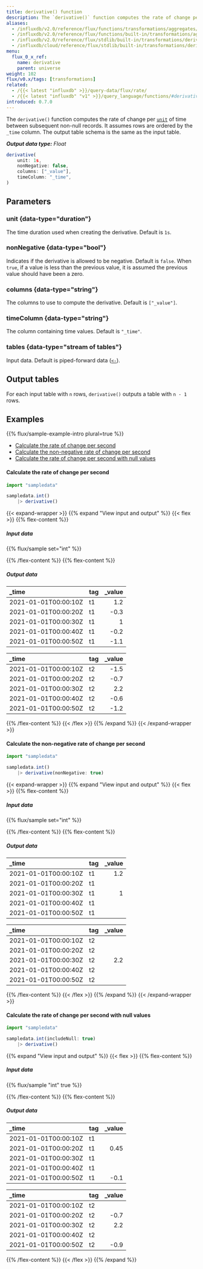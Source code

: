 ```yaml
---
title: derivative() function
description: The `derivative()` function computes the rate of change per unit of time between subsequent non-null records.
aliases:
  - /influxdb/v2.0/reference/flux/functions/transformations/aggregates/derivative
  - /influxdb/v2.0/reference/flux/functions/built-in/transformations/aggregates/derivative/
  - /influxdb/v2.0/reference/flux/stdlib/built-in/transformations/derivative/
  - /influxdb/cloud/reference/flux/stdlib/built-in/transformations/derivative/
menu:
  flux_0_x_ref:
    name: derivative
    parent: universe
weight: 102
flux/v0.x/tags: [transformations]
related:
  - /{{< latest "influxdb" >}}/query-data/flux/rate/
  - /{{< latest "influxdb" "v1" >}}/query_language/functions/#derivative, InfluxQL – DERIVATIVE()
introduced: 0.7.0
---
```


The `derivative()` function computes the rate of change per [`unit`](#unit) of time between subsequent non-null records.
It assumes rows are ordered by the `_time` column.
The output table schema is the same as the input table.
 
_**Output data type:** Float_

```js
derivative(
    unit: 1s,
    nonNegative: false,
    columns: ["_value"],
    timeColumn: "_time",
)
```

## Parameters

### unit {data-type="duration"}
The time duration used when creating the derivative.
Default is `1s`.

### nonNegative {data-type="bool"}
Indicates if the derivative is allowed to be negative. Default is `false`.
When `true`, if a value is less than the previous value, it is assumed the
previous value should have been a zero.

### columns {data-type="string"}
The columns to use to compute the derivative.
Default is `["_value"]`.

### timeColumn {data-type="string"}
The column containing time values.
Default is `"_time"`.

### tables {data-type="stream of tables"}
Input data.
Default is piped-forward data ([`<-`](/flux/v0.x/spec/expressions/#pipe-expressions)).

## Output tables
For each input table with `n` rows, `derivative()` outputs a table with `n - 1` rows.

## Examples
{{% flux/sample-example-intro plural=true %}}

- [Calculate the rate of change per second](#calculate-the-rate-of-change-per-second)
- [Calculate the non-negative rate of change per second](#calculate-the-non-negative-rate-of-change-per-second)
- [Calculate the rate of change per second with null values](#calculate-the-rate-of-change-per-second-with-null-values)

#### Calculate the rate of change per second
```js
import "sampledata"

sampledata.int()
    |> derivative()
```

{{< expand-wrapper >}}
{{% expand "View input and output" %}}
{{< flex >}}
{{% flex-content %}}

##### Input data
{{% flux/sample set="int" %}}

{{% /flex-content %}}
{{% flex-content %}}

##### Output data
| _time                | tag | _value |
| :------------------- | :-- | -----: |
| 2021-01-01T00:00:10Z | t1  |    1.2 |
| 2021-01-01T00:00:20Z | t1  |   -0.3 |
| 2021-01-01T00:00:30Z | t1  |      1 |
| 2021-01-01T00:00:40Z | t1  |   -0.2 |
| 2021-01-01T00:00:50Z | t1  |   -1.1 |

| _time                | tag | _value |
| :------------------- | :-- | -----: |
| 2021-01-01T00:00:10Z | t2  |   -1.5 |
| 2021-01-01T00:00:20Z | t2  |   -0.7 |
| 2021-01-01T00:00:30Z | t2  |    2.2 |
| 2021-01-01T00:00:40Z | t2  |   -0.6 |
| 2021-01-01T00:00:50Z | t2  |   -1.2 |

{{% /flex-content %}}
{{< /flex >}}
{{% /expand %}}
{{< /expand-wrapper >}}

#### Calculate the non-negative rate of change per second
```js
import "sampledata"

sampledata.int()
    |> derivative(nonNegative: true)
```

{{< expand-wrapper >}}
{{% expand "View input and output" %}}
{{< flex >}}
{{% flex-content %}}

##### Input data
{{% flux/sample set="int" %}}

{{% /flex-content %}}
{{% flex-content %}}

##### Output data
| _time                | tag | _value |
| :------------------- | :-- | -----: |
| 2021-01-01T00:00:10Z | t1  |    1.2 |
| 2021-01-01T00:00:20Z | t1  |        |
| 2021-01-01T00:00:30Z | t1  |      1 |
| 2021-01-01T00:00:40Z | t1  |        |
| 2021-01-01T00:00:50Z | t1  |        |

| _time                | tag | _value |
| :------------------- | :-- | -----: |
| 2021-01-01T00:00:10Z | t2  |        |
| 2021-01-01T00:00:20Z | t2  |        |
| 2021-01-01T00:00:30Z | t2  |    2.2 |
| 2021-01-01T00:00:40Z | t2  |        |
| 2021-01-01T00:00:50Z | t2  |        |

{{% /flex-content %}}
{{< /flex >}}
{{% /expand %}}
{{< /expand-wrapper >}}

#### Calculate the rate of change per second with null values
```js
import "sampledata"

sampledata.int(includeNull: true)
    |> derivative()
```
{{% expand "View input and output" %}}
{{< flex >}}
{{% flex-content %}}

##### Input data
{{% flux/sample "int" true %}}

{{% /flex-content %}}
{{% flex-content %}}

##### Output data
| _time                | tag | _value |
| :------------------- | :-- | -----: |
| 2021-01-01T00:00:10Z | t1  |        |
| 2021-01-01T00:00:20Z | t1  |   0.45 |
| 2021-01-01T00:00:30Z | t1  |        |
| 2021-01-01T00:00:40Z | t1  |        |
| 2021-01-01T00:00:50Z | t1  |   -0.1 |

| _time                | tag | _value |
| :------------------- | :-- | -----: |
| 2021-01-01T00:00:10Z | t2  |        |
| 2021-01-01T00:00:20Z | t2  |   -0.7 |
| 2021-01-01T00:00:30Z | t2  |    2.2 |
| 2021-01-01T00:00:40Z | t2  |        |
| 2021-01-01T00:00:50Z | t2  |   -0.9 |

{{% /flex-content %}}
{{< /flex >}}
{{% /expand %}}
